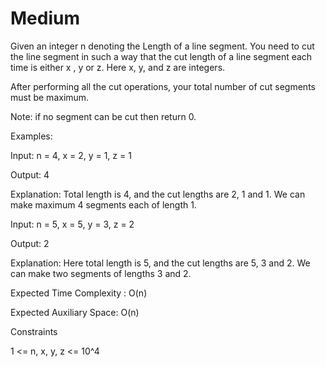 # Medium

Given an integer n denoting the Length of a line segment. You need to cut the line segment in such a way that the cut length of a line segment each time is either x , y or z. Here x, y, and z are integers.

After performing all the cut operations, your total number of cut segments must be maximum.

Note: if no segment can be cut then return 0.

Examples:

Input: n = 4, x = 2, y = 1, z = 1

Output: 4

Explanation: Total length is 4, and the cut lengths are 2, 1 and 1.  We can make maximum 4 segments each of length 1.

Input: n = 5, x = 5, y = 3, z = 2

Output: 2

Explanation: Here total length is 5, and the cut lengths are 5, 3 and 2. We can make two segments of lengths 3 and 2.

Expected Time Complexity : O(n)

Expected Auxiliary Space: O(n)

Constraints

1 <= n, x, y, z <= 10^4
